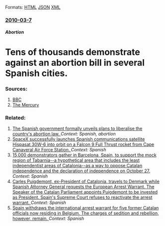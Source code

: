 
Formats: [HTML](/news/2010/03/7/tens-of-thousands-demonstrate-against-an-abortion-bill-in-several-spanish-cities.html)  [JSON](/news/2010/03/7/tens-of-thousands-demonstrate-against-an-abortion-bill-in-several-spanish-cities.json)  [XML](/news/2010/03/7/tens-of-thousands-demonstrate-against-an-abortion-bill-in-several-spanish-cities.xml)  

### [2010-03-7](/news/2010/03/7/index.md)

##### Abortion
# Tens of thousands demonstrate against an abortion bill in several Spanish cities. 




### Sources:

1. [BBC](http://news.bbc.co.uk/2/hi/europe/8554340.stm)
2. [The Mercury](http://www.themercury.co.za/?fSectionId=&fArticleId=nw20100307173840545C210082)

### Related:

1. [ The Spanish government formally unveils plans to liberalise the country's abortion law. ](/news/2009/09/26/the-spanish-government-formally-unveils-plans-to-liberalise-the-country-s-abortion-law.md) _Context: Spanish, abortion_
2. [SpaceX successfully launches Spanish communications satellite Hispasat 30W-6 into orbit on a Falcon 9 Full Thrust rocket from Cape Canaveral Air Force Station. ](/news/2018/03/6/spacex-successfully-launches-spanish-communications-satellite-hispasat-30w-6-into-orbit-on-a-falcon-9-full-thrust-rocket-from-cape-canaveral.md) _Context: Spanish_
3. [15,000 demonstrators gather in Barcelona, Spain, to support the mock region of Tabarnia--a hypothetical area that includes the least independentist areas of Catalonia--as a way to oppose Catalan independence and the declaration of independence on October 27. ](/news/2018/03/4/15-000-demonstrators-gather-in-barcelona-spain-to-support-the-mock-region-of-tabarniaaa-hypothetical-area-that-includes-the-least-indepe.md) _Context: Spanish_
4. [Carles Puigdemont, ex-President of Catalonia, travels to Denmark while Spanish Attorney General requests the European Arrest Warrant. The Speaker of the Catalan Parliament appoints Puigdemont to be invested as President. Spain's Supreme Court refuses to reactivate the arrest warrant. ](/news/2018/01/22/carles-puigdemont-ex-president-of-catalonia-travels-to-denmark-while-spanish-attorney-general-requests-the-european-arrest-warrant-the-sp.md) _Context: Spanish_
5. [Spain withdraws the international arrest warrant for five former Catalan officials now residing in Belgium. The charges of sedition and rebellion, however, remain. ](/news/2017/12/5/spain-withdraws-the-international-arrest-warrant-for-five-former-catalan-officials-now-residing-in-belgium-the-charges-of-sedition-and-rebe.md) _Context: Spanish_
